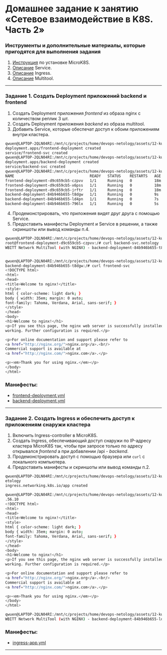 # Домашнее задание к занятию «Сетевое взаимодействие в K8S. Часть 2»

### Инструменты и дополнительные материалы, которые пригодятся для выполнения задания

1. [Инструкция](https://microk8s.io/docs/getting-started) по установке MicroK8S.
2. [Описание](https://kubernetes.io/docs/concepts/services-networking/service/) Service.
3. [Описание](https://kubernetes.io/docs/concepts/services-networking/ingress/) Ingress.
4. [Описание](https://github.com/wbitt/Network-MultiTool) Multitool.

------

### Задание 1. Создать Deployment приложений backend и frontend

1. Создать Deployment приложения _frontend_ из образа nginx с количеством реплик 3 шт.
2. Создать Deployment приложения _backend_ из образа multitool. 
3. Добавить Service, которые обеспечат доступ к обоим приложениям внутри кластера. 
```sh 
qwuen@LAPTOP-2QLN04RI:/mnt/c/projects/home/devops-netology/assets/12-kuber-05/manifests$ k apply -f frontend-deployment.yml -n netology
deployment.apps/frontend-deployment created
service/frontend-svc created
qwuen@LAPTOP-2QLN04RI:/mnt/c/projects/home/devops-netology/assets/12-kuber-05/manifests$ k apply -f backend-deployment.yml -n netology
deployment.apps/backend-deployment created
service/backend-svc created
qwuen@LAPTOP-2QLN04RI:/mnt/c/projects/home/devops-netology/assets/12-kuber-05/manifests$ k get po -n netology
NAME                                  READY   STATUS    RESTARTS   AGE
frontend-deployment-d9c659cb5-czpvv   1/1     Running   0          18m
frontend-deployment-d9c659cb5-x6pss   1/1     Running   0          18m
frontend-deployment-d9c659cb5-jrftr   1/1     Running   0          18m
backend-deployment-84b946b655-t8dgw   1/1     Running   0          9s
backend-deployment-84b946b655-ld4pn   1/1     Running   0          7s
backend-deployment-84b946b655-796lx   1/1     Running   0          5s
```
4. Продемонстрировать, что приложения видят друг друга с помощью Service.
5. Предоставить манифесты Deployment и Service в решении, а также скриншоты или вывод команды п.4.
```sh
qwuen@LAPTOP-2QLN04RI:/mnt/c/projects/home/devops-netology/assets/12-kuber-05/manifests$ k exec -it frontend-deployment-d9c659cb5-czpvv -n netology -- bash
root@frontend-deployment-d9c659cb5-czpvv:/# curl backend-svc.netology
WBITT Network MultiTool (with NGINX) - backend-deployment-84b946b655-t8dgw - 10.1.106.177 - HTTP: 8080 , HTTPS: 443 . (Formerly praqma/network-multitool)


qwuen@LAPTOP-2QLN04RI:/mnt/c/projects/home/devops-netology/assets/12-kuber-05/manifests$ k exec -it backend-deployment-84b946b655-t8dgw -n netology -- bash
backend-deployment-84b946b655-t8dgw:/# curl frontend-svc
<!DOCTYPE html>
<html>
<head>
<title>Welcome to nginx!</title>
<style>
html { color-scheme: light dark; }
body { width: 35em; margin: 0 auto;
font-family: Tahoma, Verdana, Arial, sans-serif; }
</style>
</head>
<body>
<h1>Welcome to nginx!</h1>
<p>If you see this page, the nginx web server is successfully installed and
working. Further configuration is required.</p>

<p>For online documentation and support please refer to
<a href="http://nginx.org/">nginx.org</a>.<br/>
Commercial support is available at
<a href="http://nginx.com/">nginx.com</a>.</p>

<p><em>Thank you for using nginx.</em></p>
</body>
</html>
```

### Манифесты:   
- [frontend-deployment.yml](/assets/12-kuber-05/manifests/frontend-deployment.yml)
- [backend-deployment.yml](/assets/12-kuber-05/manifests/backend-deployment.yml)

------

### Задание 2. Создать Ingress и обеспечить доступ к приложениям снаружи кластера

1. Включить Ingress-controller в MicroK8S.
2. Создать Ingress, обеспечивающий доступ снаружи по IP-адресу кластера MicroK8S так, чтобы при запросе только по адресу открывался _frontend_ а при добавлении /api - _backend_.
3. Продемонстрировать доступ с помощью браузера или `curl` с локального компьютера.
4. Предоставить манифесты и скриншоты или вывод команды п.2.

```sh
qwuen@LAPTOP-2QLN04RI:/mnt/c/projects/home/devops-netology/assets/12-kuber-05/manifests$ k apply -f ingress-app.yml -n n
etology
ingress.networking.k8s.io/app created

qwuen@LAPTOP-2QLN04RI:/mnt/c/projects/home/devops-netology/assets/12-kuber-05/manifests$ curl -H "Host: app.com" 192.168
.56.10
<!DOCTYPE html>
<html>
<head>
<title>Welcome to nginx!</title>
<style>
html { color-scheme: light dark; }
body { width: 35em; margin: 0 auto;
font-family: Tahoma, Verdana, Arial, sans-serif; }
</style>
</head>
<body>
<h1>Welcome to nginx!</h1>
<p>If you see this page, the nginx web server is successfully installed and
working. Further configuration is required.</p>

<p>For online documentation and support please refer to
<a href="http://nginx.org/">nginx.org</a>.<br/>
Commercial support is available at
<a href="http://nginx.com/">nginx.com</a>.</p>

<p><em>Thank you for using nginx.</em></p>
</body>
</html>

qwuen@LAPTOP-2QLN04RI:/mnt/c/projects/home/devops-netology/assets/12-kuber-05/manifests$ curl -H "Host: app.com" 192.168.56.10/api
WBITT Network MultiTool (with NGINX) - backend-deployment-84b946b655-ld4pn - 10.1.106.178 - HTTP: 8080 , HTTPS: 443 . (Formerly praqma/network-multitool)
```

### Манифесты:  
- [ingress-app.yml](/assets/12-kuber-05/manifests/ingress-app.yml)

------